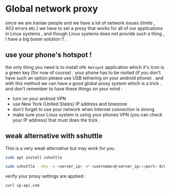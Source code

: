 # Global network proxy

since we are Iranian people and we have a lot of network issues (limits , 403 errors etc.) we have to set a proxy that works for all of our applications in Linux systems , and though Linux systems does not provide such a thing , I have a big boom solution !! .

## use your phone's hotspot !

the only thing you need is to install `VPN Hotspot` application which it's Icon is a green key (for now of course) . your phone has to be rooted (if you don't have such an option please use USB tethering on your android phone) . and with this method we can have a good global proxy system which is a trick . and don't remember to have these things on your mind :
- turn on your android VPN
- use New York (United States) IP address and timezone
- don't forget to use your network when Internet connection is strong
- make sure your Linux system is using your phones VPN (you can check your IP address)
that must does the trick .

## weak alternative with sshuttle

This is a very weak alternative but may work for you .
```bash
sudo apt install sshuttle
```

```bash
sudo sshuttle --dns -x <server_ip> -r <username>@<server_ip>:<port> 0/0
```

verify your proxy settings are applied :

```bash
curl ip-api.com
```
